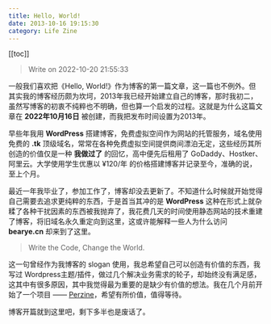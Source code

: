 ```yaml
---
title: Hello, World!
date: 2013-10-16 19:15:30
category: Life Zine
---
```


[[toc]]

> Write on 2022-10-20 21:55:33

一般我们喜欢把《Hello, World!》作为博客的第一篇文章，这一篇也不例外。但其实我的博客经历颇为坎坷，2013年我已经开始建立自己的博客，那时我初二，虽然写博客的初衷不纯粹也不明确，但也算一个启发的过程。这就是为什么这篇文章在 **2022年10月16日** 被创建，而我把发布时间设置为2013年。

早些年我用 **WordPress** 搭建博客，免费虚拟空间作为网站的托管服务，域名使用免费的 **.tk** 顶级域名，常常在各种免费虚拟空间提供商间漂泊无定，这些经历其所创造的价值仅是一种 **我做过了** 的回忆，高中便先后租用了 GoDaddy、Hostker、阿里云。大学使用学生优惠以 ¥120/年 的价格搭建博客并记录至今，准确的说，至上个月。

最近一年我毕业了，参加工作了，博客却没去更新了。不知道什么时候就开始觉得自己需要去追求更纯粹的东西，于是首当其冲的是 **WordPress** 这种在形式上就杂糅了各种干扰因素的东西被我抛弃了，我花费几天的时间使用静态网站的技术重建了博客，将旧域名永久重定向到这里，这或许能解释一些人为什么访问 **bearye.cn** 却来到了这里。

> Write the Code, Change the World.

这一句曾经作为我博客的 slogan 使用，我总希望自己可以创造有价值的东西，我写过 Wordpress主题/插件，做过几个解决业务需求的轮子，却始终没有满足感，这其中有很多原因，其中我觉得最为重要的是缺少有价值的想法。我在几个月前开始了一个项目 —— [Perzine](https://github.com/WayneWu98/perzine)，希望有所价值，值得等待。

博客开篇就到这里吧，剩下多半也是废话了。